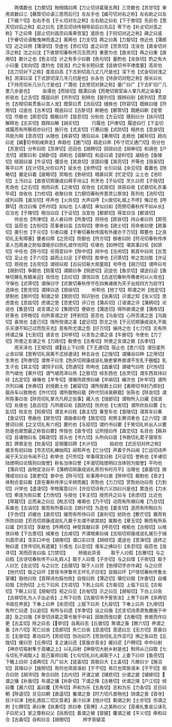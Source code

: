 <!-- { "loadSidebar": true } -->
　　两偶数也【力奬切】物相偶曰两【力让切诗葛屦五两】三竒数也【苏甘切】审用其数曰三【蘓暂切论语三思而后行】左左手也【臧可切对右之称】左右助之曰左【下臧个切】右右手也【于乆切对左之称】左右助之曰右【下于救切】先前也【思天切对后之称】前之曰先【思见切诗传相导前后曰先后】卑下也【补攴切对高之称】下之曰卑【部止切刘昌宗曰禹卑宫室】逺防也【于阮切对近之称】疎之曰逺【于眷切论语敬鬼神而逺之】离两也【力支切】两之曰离【力智切】傍近也【蒲郎切】近之曰傍【蒲浪切】空虚也【苦红切】虚之曰空【苦贡切】沈没也【直金切对浮之称】沈之曰沈【下直禁切春秋传沉玉而济】重更为也【直龙切】再之曰重【直用切】数计之也【色主切】计之有多少曰数【色句切】量酌也【龙张切】酌之有大小曰量【龙向切】度约也【徒洛】约之有长短曰度【徒故切书平律度量】高崇也【古刀切对下之称】度高曰高【下古到切高几丈几尺是也】深下也【式金切对浅之称】测深曰深【下式禁切深几寻几仞是也】长永也【持良切对短之称】揆长曰长【下持亮切长几分几寸是也】广濶也【古党切对狭之称】量广曰广【下古旷切广几里几歩是也】
　　染濡也【而琰切】既濡曰染【而艳切周官染人掌凡邦之染事】折屈也【之舌切】既屈曰折【市列切】别辨也【彼列切】既辨曰别【皮列切】贯穿也【古桓切易贯鱼以宫人宠】既穿曰贯【古玩切】缝紩也【符容切】既紩曰缝【符用切】过逾也【古禾切】既逾曰过【古卧切】断絶也【都管切】既絶曰断【徒管切】尽极也【即忍切】既极曰尽【慈忍切】分别也【方云切】既别曰分【扶问切】解释也【古买切】既释曰解【胡买切】
　　行履也【戸庚切】履迹曰行【下孟切或履而有所察视亦曰行】施行也【式支切】行惠曰施【式防切】相共也【息良切】共助为相【息亮切】从随也【疾容切】随后曰从【秦用切】走趋也【臧茍切】趋向曰走【臧切书矧咸奔走】奔趋也【逋门切】趋走曰奔【布寸切又逋门切】防分也【苏亶切】分布曰防【苏岸切】还回也【胡闗切】回绕曰还【胡串切】和调也【户戈切】调絮曰和【胡卧切】调和也【调聊切】和适曰调【徒料切】凝结也【鱼陵切】结固曰凝【牛证切】彊坚也【其良切】坚固曰彊【其亮切】齐等也【徂奚切】等平曰齐【在计切礼分珍曰齐】延长也【余然切】长引曰延【余见切】着置也【陟略切】置定曰着【直略切】冥暗也【弥经切】暗甚曰冥【忙定切】尘土也【池珍切】土汚曰尘【直吝切郑康成曰拜手坋尘】煎烹也【子仙切】烹久曰煎【子贱切】炙炮也【之石切】炮肉曰炙【之夜切】収敛也【式周切】敛获曰收【式救切礼农事毕収】敛收也【力检切】收聚曰敛【力劒切春秋传晋灵公厚敛】陈列也【池珍切】成列曰陈【直刃切】呼声也【火呉切】大声曰呼【火故切礼城上不呼】悔过也【呼罪切】改过曰悔【呼内切】如似也【人诸切】审似曰如【而预切春秋传不如从长】应当也【于陵切】相当曰应【于证切】当宜也【都郎切】得宜曰当【都浪切】
　　帅总也【所律切】总人者曰帅【所类切】将持也【即良切】持众者曰将【即亮切】监莅也【古衔切】莅事者曰监【古陷切】使命也【疏士切】将命者曰使【疏事切】援引也【于元切】引者曰援【于眷切春秋传国有外援亦于万切】障壅也【之良切礼无有障塞】壅者曰障【之亮切】防御也【符方切】御者曰防【符况切春秋传序圣人包周身之防俗谓堤亦曰防礼或作坊同】任堪也【如林切】堪其事曰任【如禁切】中任也【陟弓切】任得宜曰中【陟中切】闲中也【古闲切】厠其中曰闲【古苋切】足止也【子六切】益而止曰足【子预切】胜举也【识蒸切】举之克曰胜【许证切】观视也【古完切】谓视曰观【古玩切易大观童观】号呼也【胡刀切】谓呼曰号【胡到切】争鬬也【侧茎切】谓鬬曰争【侧迸切】迎逆也【鱼京切】谓逆曰迎【鱼映切昬礼有婿亲迎】攻伐也【古红切】谓伐曰攻【古送切春秋传樵者何以火攻也】守保也【式帚切】谓保曰守【式救切春秋传守在四夷诸侯为天子出视四方为廵守】选择也【思兖切】谓择曰选【思绢切】
　　听聆也【他丁切】聆谓之听【他定切】禁制也【居吟切】制谓之禁【居防切】知识别也【张离切】识谓之知【张义切】思虑度也【息兹切】虑谓之思【息吏切】评订也【蒲兵切】订语谓之评【蒲柄切】论说也【鲁昆切】说言谓之论【鲁困切】便欲也【蒲连切】得所欲谓之便【蒲练切】好善也【呼皓切】向所善谓之好【呼到切】恶否也【乌各切】心所否谓之恶【乌路切】喜悦也【虚己切】情所悦谓之喜【虚记切】怨尤之也【于元切郑康成说礼不能乐天谓不知己过而怨天也】意有所尤谓之怨【纡万切】操持之也【七刀切】志有所持谓之操【七到切】语言也【仰举切】以言告之谓之语【牛倨切】令使也【力丁切】所使之言谓之令【力政切】敎使也【古肴切】所使之言谓之敎【古孝切】
　　雨天泽也【王矩切】谓自上下曰雨【下王遇切】宿止也【思六切】谓日星所止舎曰宿【思宥切礼宿离不忒徐邈读】种五谷也【之陇切】谓播谷曰种【之用切】生育也【所庚切】谓育子曰生【色庆切郑康成说礼貉吏掌养兽谓不生乳于圏槛】乳生子也【耳主切】谓饲子曰乳【而遇切】吹呴也【昌垂切】谓嘘气曰吹【尺伪切】烝气嘘也【章升切】谓气嘘而泽曰烝【之胜切】经东西也【古灵切】谓东西其纬曰经【古定切】縁循也【羊专切】谓循饰其傍曰縁【羊绢切】编次也【补年切】谓所次列曰编【歩典切】封授爵土也【甫容切】谓所授爵土曰封【甫用切书封乃即封】载舟车以致物也【作代切】谓所致物曰载【昨代切诗臭厥载】张陈也【陟良切】谓所陈事曰张【陟亮切礼掌次凡邦之张事】藏入也【徂郎切】谓物所入曰藏【徂浪切】处居也【昌吕切】凡所居曰处【昌防切】防炊也【七耑切】谓所炊处曰爨【七乱切】柱支也【知庾切】谓支木曰柱【直主切】乗登车也【食陵切】谓其车曰乗【食证切】卷曲也【居兖切】谓曲者曰卷【居恋切】祝祭主賛词者也【之六切】谓賛词曰祝【之又切礼有六祝】要约也【与招切】谓约书曰要【于笑切礼听出入以要防是也故惣最之称皆曰要】传授也【直专切】记所授曰传【直恋切】名目也【緜并切】目诸物曰名【緜政切】首头也【书九切】头所向曰首【书救切礼君子寝常东首】蹄兽足也【杜奚切】足相躛曰蹄【大计切】
　　始初也【式氏切对终之称】缓言有初曰始【市志切礼蝉始鸣】闻聆声也【亡分切】声着于外曰闻【亡运切诗声闻于天又曰令闻不已】称举也【尺烝切】举事得宜曰称【尺证切】誉称也【羊诸切陆徳明曰论情则曰毁誉】称名当体曰誉【羊洳切陆徳明曰当体则为毁誉】平均也【蒲兵切】品物定法曰平【蒲柄切郑康成说礼质剂令时月平】治理也【直基切】致理成功曰治【直吏切】衷中也【陟弓切】处事用中曰衷【陟仲切】裁制也【音才】体制合宜曰裁【音在春秋传序公羊辨而裁】劳勚也【力刀切】赏勚劝功曰劳【力到切】兴举也【虚凌切】举物寓意曰兴【许应切诗有六义四曰兴是也】累连也【力水切】牵连为败曰累【力伪切】与授也【羊主切】授而共之曰与【余虑切】比近也【卑履切】近而亲之曰比【毗志切】难艰也【乃干切】动而有所艰曰难【乃旦切】系属也【古诣切】属而有所着曰击【胡计切】为造也【委支切】造而有所狥曰为【于伪切】迟缓也【直尼切】缓而有所待曰迟【直利切】妨防也【敷芒切】置而有所防曰妨【芳亮切郑康成说礼凡奠于左谓不欲其妨】属聫也【章玉切】聨而有所系曰属【时玉切】享献也【呼两切】神受其献曰享【呼亮切】棺柩也【古桓切】以棺敛曰棺【下古患切】缄束也【古咸切】齐谓棺束曰缄【古陷切郑康成说礼属引于缄刘昌宗读】含实口中也【胡南切】谓口实曰含【胡绀切】遣送也【苦演切】送终之物曰遣【苦传切礼有遣奠】引曵也【以忍切】曵车之绋曰引【余忍切】临莅也【良寻切】哭而莅丧曰临【力禁切】
　　辨彼此异音
　　取于人曰假【古雅切】与之曰假【古讶切春秋传不以礼假人】取于人曰借【子亦切】与之曰借【子夜切】取于人曰乞【去讫切】与之曰乞【去既切】取于人曰贷【他得切字亦作貣】与之曰贷【他代切】毁之曰坏【音怪书序鲁共王坏孔子旧宅】自毁曰坏【户怪切春秋传鲁太室壊】毁他曰败【音拜诗勿翦勿败】自毁曰败【薄迈切】壊佗曰毁【许委切】自壊曰毁【况伪切】上化下曰风【方戎切】下刺上曰风【方鳯切】上临下曰见【古甸切】下朝上曰见【胡甸切】视之曰见【古甸切】示之曰见【胡甸切】下白上曰告【古禄切礼为人子出必告】上布下曰告【古报切书予誓告汝】上育下曰养【余两切书政在养民】下奉上曰养【余亮切】上赋下曰共【九容切】下奉上曰共【九用切】有所亡曰遗【以追切】有所与曰遗【羊季切】设之曰施【式支切诗肃肃免置施于中逵】及之曰施【羊至切诗葛之覃兮施于中谷】因故而改曰更【古衡切】舍故而作曰更【古孟切】除之曰去【举切】自离曰去【丘倨切】聚谓之畜【敇六切】养谓之畜【许六切】死亡曰丧【息郎切】失亡曰丧【息浪切】意遗曰忘【无方切】意昏曰忘【无放切】善功曰巧【苦绞切】伪功曰巧【苦効切礼无作淫巧】惧之急曰恐【丘陇切】缓曰恐【丘用切】复之速曰还【音旋亦音全】缓曰还【户闗切】命中曰射【神亦切易射隼于高墉之上】以礼曰射【神夜切大射乡射是也】制师从己曰取【七与切礼不闻取人】屈己事师曰取【七句切礼曰礼闻取于人】上委下曰仰【鱼亮切】下瞻上曰仰【语两切】凡广曰大【徒盖切】其极曰大【土盖切】凡微曰少【施沼切】其降曰少【施照切】焉何也常居语初【于干切】焉已也常居语末【于干切】相合曰防【胡沛切】聚合曰防【古内切】开谓之披【铺悲切】分谓之披【铺彼切】谓之播【补我切】布谓之播【补卧切】下谓之降【古巷切】伏谓之降【户江切】倾曰覆【甫六切】盖曰覆【芳布切】声和为乐【五角切】志和为乐【力各切】旦日曰朝【陟遥切】旦见曰朝【直遥切】餐谓之食【时力切凡食物也】饷谓之食【音寺】目汁曰涕【他礼虏启二切又音弟】鼻汁曰涕【他计切】剚谓之刺【士亦切】伤谓之刺【七赐切】承曰奉【扶勇切】拱曰奉【音捧】人之美称曰父【音甫礼鲁哀公诔孔子曰尼父】家之尊称曰父【扶雨切】着谓之被【音披】覆谓之被【平义切】牵和曰合【古盍切】自和曰合【胡閤切】
　　辨字音疑混
